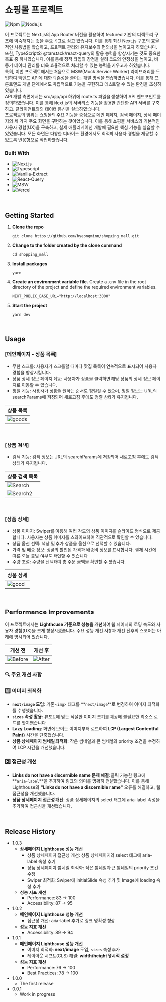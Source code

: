 # 쇼핑몰 프로젝트

![Npm](https://img.shields.io/badge/npm-10.7.0-orange?style=flat-square)
![Node.js](https://img.shields.io/badge/node.js-20.14.0-blue?style=flat-square)

이 프로젝트는 Next.js의 App Router 버전을 활용하여 featured 기반의 디렉토리 구조에 익숙해지는 것을 주요 목표로 삼고 있습니다. 이를 통해 최신 Next.js 구조의 효율적인 사용법을 학습하고, 프로젝트 관리와 유지보수의 편의성을 높이고자 하였습니다.
<br />
또한, TypeScript와 @tanstack/react-query의 활용 능력을 향상시키는 것도 중요한 목표 중 하나였습니다. 이를 통해 정적 타입의 장점을 살려 코드의 안정성을 높이고, 비동기 데이터 관리를 더욱 효율적으로 처리할 수 있는 능력을 키우고자 하였습니다.
<br />
특히, 이번 프로젝트에서는 처음으로 MSW(Mock Service Worker) 라이브러리를 도입하여 백엔드 API에 대한 의존성을 줄이는 개발 방식을 연습하였습니다. 이를 통해 프론트엔드 개발 단계에서도 독립적으로 기능을 구현하고 테스트할 수 있는 환경을 조성하였습니다.
<br />
API 개발 측면에서는 src/app/api 하위에 route.ts 파일을 생성하여 API 엔드포인트를 정의하였습니다. 이를 통해 Next.js의 서버리스 기능을 활용한 간단한 API 서버를 구축하고, 클라이언트와의 데이터 통신을 실습하였습니다.
<br />
프로젝트의 범위는 쇼핑몰의 주요 기능을 중심으로 메인 페이지, 검색 페이지, 상세 페이지의 세 가지 주요 화면을 구현하는 것이었습니다. 이를 통해 쇼핑몰 서비스의 기본적인 사용자 경험(UX)을 구축하고, 실제 애플리케이션 개발에 필요한 핵심 기능을 실습할 수 있었습니다. 모든 화면은 다양한 디바이스 환경에서도 최적의 사용자 경험을 제공할 수 있도록 반응형으로 작업하였습니다.



### Built With

- ![Next.js](https://img.shields.io/badge/Next.js-000000?style=for-the-badge&logo=Next.js&logoColor=ffffff)
- ![Typescript](https://img.shields.io/badge/Typescript-3178C6?style=for-the-badge&logo=Typescript&logoColor=white)
- ![Vanilla-Extract](https://img.shields.io/badge/Vanilla_Extract-CBFBF1?style=for-the-badge&logo=vanillaextract&logoColor=000000)
- ![React-Query](https://img.shields.io/badge/React_query-FF4154?style=for-the-badge&logo=reactquery&logoColor=ffffff)
- ![MSW](https://img.shields.io/badge/MSW-FF6A33?style=for-the-badge&logo=mockserviceworker&logoColor=ffffff)
- ![Vercel](https://img.shields.io/badge/Vercel-000000?style=for-the-badge&logo=vercel&logoColor=ffffff)

<br />

## Getting Started

1. <b>Clone the repo</b>
   ```
   git clone https://github.com/byeongminn/shopping_mall.git
   ```
2. <b>Change to the folder created by the clone command</b>
   ```
   cd shopping_mall
   ```
3. <b>Install packages</b>
   ```
   yarn
   ```
4. <b>Create an environment variable file.</b> Create a .env file in the root directory of the project and define the required environment variables.
   ```
   NEXT_PUBLIC_BASE_URL="http://localhost:3000"
   ```
5. <b>Start the project</b>
   ```
   yarn dev
   ```

<br />

## Usage
### [메인페이지 - 상품 목록]
- 무한 스크롤: 사용자가 스크롤할 때마다 맛집 목록이 연속적으로 표시되어 사용자 경험을 향상시킵니다.
- 상품 상세 정보 페이지 이동: 사용자가 상품을 클릭하면 해당 상품의 상세 정보 페이지로 이동할 수 있습니다.
- 정렬 기능: 사용자가 상품을 원하는 순서로 정렬할 수 있으며, 정렬 정보는 URL의 searchParams에 저장되어 새로고침 후에도 정렬 상태가 유지됩니다.

|상품 목록|
|--------|
| ![goods](https://github.com/user-attachments/assets/d6b8ef9b-aefe-4cd9-b1ac-8c14280ddfcd) |

<br />

### [상품 검색]
- 검색 기능: 검색 정보는 URL의 searchParams에 저장되어 새로고침 후에도 검색 상태가 유지됩니다.

|상품 검색 목록|
|--------|
| ![Search](https://github.com/user-attachments/assets/fd56418e-d9dc-4081-9b67-7a89c4af9ccb) |
| ![Search2](https://github.com/user-attachments/assets/8613290c-396f-445d-a4c7-2a118c018146) |

<br />

### [상품 상세]
- 상품 이미지: Swiper를 이용해 여러 각도의 상품 이미지를 슬라이드 형식으로 제공합니다. 사용자는 상품 이미지를 스와이프하여 직관적으로 확인할 수 있습니다.
- 상품 옵션 선택: 색상 및 추가 상품을 옵션으로 선택할 수 있습니다.
- 가격 및 배송 정보: 상품의 할인된 가격과 배송비 정보를 표시합니다. 결제 시간에 따른 오늘 출발 여부도 확인할 수 있습니다.
- 수량 조절: 수량을 선택하여 총 주문 금액을 확인할 수 있습니다.

|상품 상세|
|--------|
| ![good](https://github.com/user-attachments/assets/1d95009d-cb3b-4d27-aa7e-25f5cd333698) |

<br />

## Performance Improvements

이 프로젝트에서는 **Lighthouse 기준으로 성능을 개선**하여 웹 페이지의 로딩 속도와 사용자 경험(UX)을 크게 향상시켰습니다. 주요 성능 개선 사항과 개선 전후의 스코어는 아래에 명시되어 있습니다.

| 개선 전  | 개선 후  |
|----------|----------|
| ![Before](https://github.com/user-attachments/assets/f59df43d-dd9d-4373-9c84-8354b5cd891b) | ![After](https://github.com/user-attachments/assets/18c3dd9d-d66e-4fb7-b7bb-620cb1f27e0b) |

### **🔍 주요 개선 사항**

### 1️⃣ **이미지 최적화**
- **`next/image` 도입**: 기존 `<img>` 태그를 **`next/image`**로 변경하여 이미지 최적화를 수행했습니다.
- **`sizes` 속성 활용**: 뷰포트에 맞는 적절한 이미지 크기를 제공해 불필요한 리소스 로드를 방지했습니다.
- **Lazy Loading**: 화면에 보이는 이미지부터 로드하여 **LCP (Largest Contentful Paint)** 시간을 단축했습니다.
- **상품 상세페이지 썸네일 최적화**: 작은 썸네일과 큰 썸네일의 priority 조건을 수정하여 LCP 시간을 개선했습니다.
### 2️⃣ **접근성 개선**
- **Links do not have a discernible name 문제 해결**: 클릭 가능한 링크에 **`aria-label`**을 추가하여 링크의 의미를 명확히 전달했습니다. 이를 통해 Lighthouse의 **"Links do not have a discernible name"** 오류를 해결하고, 웹 접근성을 개선했습니다.
- **상품 상세페이지 접근성 개선**: 상품 상세페이지의 select 태그에 aria-label 속성을 추가하여 접근성을 개선했습니다.


<br />

## Release History
- 1.0.3
  - **상세페이지 Lighthouse 성능 개선**
    - 상품 상세페이지 접근성 개선: 상품 상세페이지의 select 태그에 aria-label 속성 추가
    - 상품 상세페이지 썸네일 최적화: 작은 썸네일과 큰 썸네일의 priority 조건 수정
    - Swiper 최적화: Swiper에 initialSlide 속성 추가 및 Image에 loading 속성 추가
  - **성능 지표 개선**
    - Performance: 83 → 100
    - Accessibility: 87 → 95
- 1.0.2
  - **메인페이지 Lighthouse 성능 개선**
    - 접근성 개선: aria-label 추가로 링크 명확성 향상
  - **성능 지표 개선**
    - Accessibility: 89 → 94
- 1.0.1
  - **메인페이지 Lighthouse 성능 개선**
    - 이미지 최적화: **next/image** 도입, `sizes` 속성 추가
    - 레이아웃 시프트(CLS) 해결: **width/height 명시적 설정**
  - **성능 지표 개선**
    - Performance: 76 → 100
    - Best Practices: 78 → 100
- 1.0.0
  - The first release
- 0.0.1
  - Work in progress
  <br />
